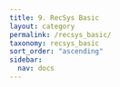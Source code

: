 ```yaml
---
title: 9. RecSys Basic
layout: category
permalink: /recsys_basic/
taxonomy: recsys_basic
sort_order: "ascending"
sidebar:
  nav: docs
---
```


